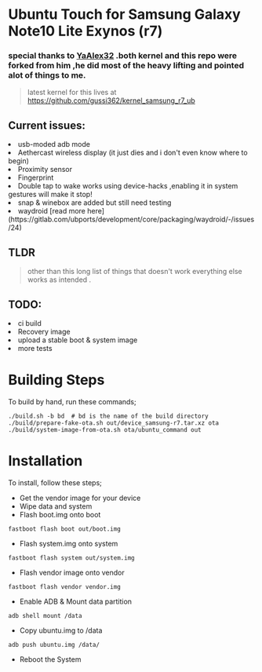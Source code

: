 # Ubuntu Touch for Samsung Galaxy Note10 Lite Exynos (r7)

### special thanks to [YaAlex32](https://github.com/YaAlex3) .both kernel and this repo were forked from him ,he did most of the heavy lifting and pointed alot of things to me.

> latest kernel for this lives at https://github.com/gussi362/kernel_samsung_r7_ub

## Current issues:
  <li>usb-moded adb mode</li>
  <li>Aethercast wireless display (it just dies and i don't even know where to begin)</li>
  <li>Proximity sensor</li>
  <li>Fingerprint</li>
  <li>Double tap to wake works using device-hacks ,enabling it in system gestures will make it stop!</li>
  <li>snap & winebox are added but still need testing</li>
  <li>waydroid [read more here](https://gitlab.com/ubports/development/core/packaging/waydroid/-/issues/24)</li>

## TLDR
> other than this long list of things that doesn't work everything else works as intended .

## TODO:
  <li>ci build</li>
  <li>Recovery image</li>
  <li>upload a stable boot & system image </li>
  <li>more tests</li>

  
# Building Steps

To build by hand, run these commands;

```
./build.sh -b bd  # bd is the name of the build directory
./build/prepare-fake-ota.sh out/device_samsung-r7.tar.xz ota
./build/system-image-from-ota.sh ota/ubuntu_command out
```

# Installation

To install, follow these steps;

- Get the vendor image for your device
- Wipe data and system
- Flash boot.img onto boot
```
fastboot flash boot out/boot.img
```

- Flash system.img onto system
```
fastboot flash system out/system.img
```

- Flash vendor image onto vendor
```
fastboot flash vendor vendor.img
```

- Enable ADB & Mount data partition
```
adb shell mount /data
```

- Copy ubuntu.img to /data
```
adb push ubuntu.img /data/
```

- Reboot the System
